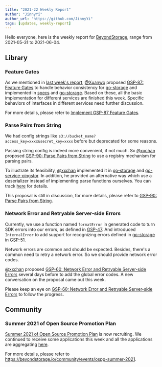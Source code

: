 ```yaml
---
title: "2021-22 Weekly Report"
author: "JinnyYi"
author_url: "https://github.com/JinnyYi"
tags: [updates, weekly-report]
---
```


Hello everyone, here is the weekly report for [BeyondStorage](https://beyondstorage.io), range from 2021-05-31 to 2021-06-04.

<!--truncate-->

## Library

### Feature Gates

As we mentioned in [last week's report](https://beyondstorage.io/blog/2021/05/28/weekly-report), [@Xuanwo] proposed [GSP-87: Feature Gates](https://github.com/beyondstorage/specs/blob/master/rfcs/87-feature-gates.md) to handle behavior consistency for [go-storage] and implemented in [specs] and [go-storage]. Based on these, all the basic implementation for different services are finished this week. Specific behaviors of interfaces in different services need further discussion.

For more details, please refer to [Implement GSP-87 Feature Gates](https://github.com/beyondstorage/go-storage/issues/587).

### Parse Pairs from String

We had config strings like `s3://bucket_name?access_key=xxxx&secret_key=xxxx` before but deprecated for some reasons. 

Passing string config is indeed more convenient, if not much. So [@xxchan] proposed [GSP-90: Parse Pairs from String](https://github.com/beyondstorage/specs/pull/90) to use a registry mechanism for parsing pairs.

To illustrate its feasibility, [@xxchan] implemented it in [go-storage] and [go-service-qingstor]. In addition, he provided an alternative way which use a deserializer instead of implementing parse functions ourselves. You can track [here](https://github.com/beyondstorage/specs/pull/90#issuecomment-852415718) for details.

This proposal is still in discussion, for more details, please refer to [GSP-90: Parse Pairs from String](https://github.com/beyondstorage/specs/pull/90).

### Network Error and Retryable Server-side Errors

Currently, we use a function named `formatError` in generated code to turn SDK errors into our errors, as defined in [GSP-47]. And introduced `InternalError` to add support for recognizing errors defined in [go-storage] in [GSP-51].

Network errors are common and should be expected. Besides, there's a common need to retry a network error. So we should provide network error codes.

[@xxchan] proposed [GSP-60: Network Error and Retryable Server-side Errors](https://github.com/beyondstorage/specs/pull/60) several days before to add the global error codes. A new conversation on the proposal came out this week. 

Please keep an eye on [GSP-60: Network Error and Retryable Server-side Errors](https://github.com/beyondstorage/specs/pull/60) to follow the progress.

## Community

### Summer 2021 of Open Source Promotion Plan

[Summer 2021 of Open Source Promotion Plan](https://forum.beyondstorage.io/t/summer-2021-of-open-source-promotion-plan/22) is now recruiting. We continued to receive some applications this week and all the applications are aggregating [here](https://forum.beyondstorage.io/t/ospp-2021-application-aggregation/56).

For more details, please refer to <https://beyondstorage.io/community/events/ospp-summer-2021>.

[go-storage]: https://github.com/beyondstorage/go-storage

[specs]: https://github.com/beyondstorage/specs

[go-service-qingstor]: https://github.com/beyondstorage/go-service-qingstor

[GSP-47]: https://github.com/beyondstorage/specs/blob/master/rfcs/47-additional-error-specification.md

[GSP-51]: https://github.com/beyondstorage/specs/blob/master/rfcs/51-distinguish-errors-by-isaoserror.md

[@Xuanwo]: https://github.com/Xuanwo

[@xxchan]: https://github.com/xxchan
